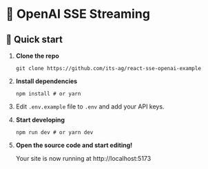 # 🤖 OpenAI SSE Streaming

## 🚀 Quick start

1. **Clone the repo**

   ```shell
   git clone https://github.com/its-ag/react-sse-openai-example
   ```

2. **Install dependencies**

   ```shell
   npm install # or yarn
   ```

3. Edit `.env.example` file to `.env` and add your API keys.

4. **Start developing**

   ```shell
   npm run dev # or yarn dev
   ```

5. **Open the source code and start editing!**

   Your site is now running at http://localhost:5173
